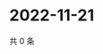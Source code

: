 # 2022-11-21

共 0 条

<!-- BEGIN WEIBO -->
<!-- 最后更新时间 Mon Nov 21 2022 01:02:15 GMT+0800 (China Standard Time) -->

<!-- END WEIBO -->
